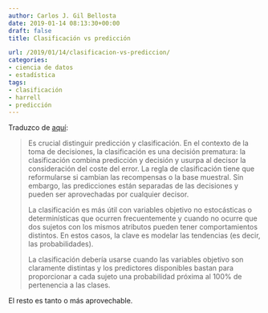 ```yaml
---
author: Carlos J. Gil Bellosta
date: 2019-01-14 08:13:30+00:00
draft: false
title: Clasificación vs predicción

url: /2019/01/14/clasificacion-vs-prediccion/
categories:
- ciencia de datos
- estadística
tags:
- clasificación
- harrell
- predicción
---
```


Traduzco de [aquí](http://www.fharrell.com/post/classification/):

>Es crucial distinguir predicción y clasificación. En el contexto de la toma de decisiones, la clasificación es una decisión prematura: la clasificación combina predicción y decisión y usurpa al decisor la consideración del coste del error. La regla de clasificación tiene que reformularse si cambian las recompensas o la base muestral. Sin embargo, las predicciones están separadas de las decisiones y pueden ser aprovechadas por cualquier decisor.
>
> La clasificación es más útil con variables objetivo no estocásticas o determinísticas que ocurren frecuentemente y cuando no ocurre que dos sujetos con los mismos atributos pueden tener comportamientos distintos. En estos casos, la clave es modelar las tendencias (es decir, las probabilidades).
>
> La clasificación debería usarse cuando las variables objetivo son claramente distintas y los predictores disponibles bastan para proporcionar a cada sujeto una probabilidad próxima al 100% de pertenencia a las clases.

El resto es tanto o más aprovechable.



